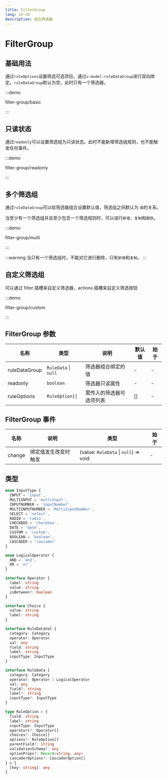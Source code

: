 ```yaml
---
title: FilterGroup
lang: zh-CN
description: 组合筛选器
---
```


# FilterGroup

## 基础用法

通过`ruleOptions`设置筛选可选项目，通过`v-model:ruleDataGroup`进行双向绑定。`ruleDataGroup`默认为空，此时只有一个筛选器。

:::demo

filter-group/basic

:::

## 只读状态

通过`readonly`可以设置筛选组为只读状态。此时不能新增筛选组规则，也不能触发任何事件。

:::demo

filter-group/readonly

:::

## 多个筛选组

通过`ruleDataGroup`可以给筛选器组合设置默认值，筛选组之间默认为 `或`的关系。

当至少有一个筛选组并且至少包含一个筛选规则时，可以进行`新增`、`复制`和`删除`。

:::demo

filter-group/multi

:::

:::warning
当只有一个筛选组时，不能对它进行删除，只有`新增`和`复制`。
:::

## 自定义筛选组

可以通过 filter 插槽来自定义筛选器，actions 插槽来自定义筛选按钮

:::demo

filter-group/custom

:::

## FilterGroup 参数

| 名称        | 类型           | 说明                     | 默认值 | 始于 |
| ----------- | -------------- | ------------------------ | ------ | ---- |
| ruleDataGroup  | `RuleData` \| `null` | 筛选器组合绑定的值       | -      | -    |
| readonly       | `boolean`   | 筛选器只读属性           | -      | -    |
| ruleOptions | `RuleOption[]` | 需传入的筛选器可选项列表 | []     | -    |

## FilterGroup 事件

| 名称   | 说明                 | 类型                        | 始于 |
| ------ | -------------------- | --------------------------- | ---- |
| change | 绑定值发生改变时触发 | (value: `RuleData` \| `null`) => void | -    |

## 类型

```ts
enum InputType {
  INPUT = 'input',
  MULTIINPUT = 'multiInput',
  INPUTNUMBER = 'inputNumber',
  MULTIINPUTNUMBER = 'MultiInputNumber',
  SELECT = 'select',
  RADIO = 'radio',
  CHECKBOX = 'checkbox',
  DATE = 'date',
  CUSTOM = 'custom',
  BOOLEAN = 'boolean',
  CASCADER = 'cascader'
}

enum LogicalOperator {
  AND = 'and',
  OR = 'or',
}

interface Operator {
  label: string
  value: string
  isBetween?: boolean
}

interface Choice {
  value: string
  label: string
}

interface RuleDataVal {
  category: Category
  operator: Operator
  val: any
  field: string
  label: string
  inputType: InputType
}

interface RuleData {
  category: Category
  operator: Operator | LogicalOperator
  val: any
  field?: string
  label?: string
  inputType?: InputType
}

type RuleOption = {
  field: string
  label: string
  inputType: InputType
  operators?: Operator[]
  choices?: Choice[]
  options?: RuleOption[]
  parentField?: string
  validationSchema?: any
  optionProps?: Record<string, any>
  cascaderOptions?: CascaderOption[]
} & {
  [key: string]: any
}
```
